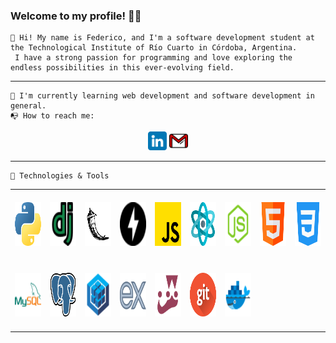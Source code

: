 ### Welcome to my profile! 👋😀


    👋 Hi! My name is Federico, and I'm a software development student at the Technological Institute of Río Cuarto in Córdoba, Argentina. 
     I have a strong passion for programming and love exploring the endless possibilities in this ever-evolving field.
----


    🌱 I'm currently learning web development and software development in general.
    📭 How to reach me: 

<p align='center'> 
    <a href='https://www.linkedin.com/in/fedecometto/'><img src='iconos/linkedin.png' width='30px' height='30px' ></a>
    <a href='mailto:fedecometto98@gmail.com'><img src='iconos/gmail.png' width='30px' height='30px' ></a>
</p>


----

    🔧 Technologies & Tools
 
<p></p>
    <table>
    <tbody>
        <tr>
            <td align='center' height='108' width='108'><img src='iconos/python.png' width='70px' height='70px'></td>
            <td align='center' height='108' width='108'><img src='iconos/django.png' width='70px' height='70px'></td>
            <td align='center' height='108' width='108'><img src='iconos/flask.png' width='70px' height='70px'></td>
            <td align='center' height='108' width='108'><img src='iconos/fastapi.png' width='70px' height='70px'></td>
            <td align='center' height='108' width='108'><img src='iconos/js.png' width='70px' height='70px'></td>
            <td align='center' height='108' width='108'><img src='iconos/react-2.png' width='70px' height='70px'></td>
            <td align='center' height='108' width='108'><img src='iconos/node.png' width='70px' height='70px'></td>
            <td align='center' height='108' width='108'><img src='iconos/html.png' width='70px' height='70px'></td>
            <td align='center' height='108' width='108'><img src='iconos/css.png' width='70px' height='70px'></td>
        </tr>
        <tr>
            <td align='center' height='108' width='108'><img src='iconos/icons8-mysql-48.png' width='70px' height='70px'></td>
            <td align='center' height='108' width='108'><img src='iconos/postgre.png' width='70px' height='70px'></td>
            <td align='center' height='108' width='108'><img src='iconos/sequelize_original_logo_icon_146348.png' width='70px' height='70px'></td>
            <td align='center' height='108' width='108'><img src='iconos/icons8-express-js-80.png' width='70px' height='70px'></td>
            <td align='center' height='108' width='108'><img src='iconos/icons8-jest-can-collect-code-coverage-information-from-entire-projects-96.png' width='70px' height='70px'></td>
            <td align='center' height='108' width='108'><img src='iconos/git.png' width='70px' height='70px'></td>
            <td align='center' height='108' width='108'><img src='iconos/icons8-estibador-48.png' width='70px' height='70px'></td>
        </tr>
    </tbody>
</table>

    
    
    



       
